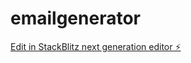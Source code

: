 # emailgenerator

[Edit in StackBlitz next generation editor ⚡️](https://stackblitz.com/~/github.com/k0dek/emailgenerator)